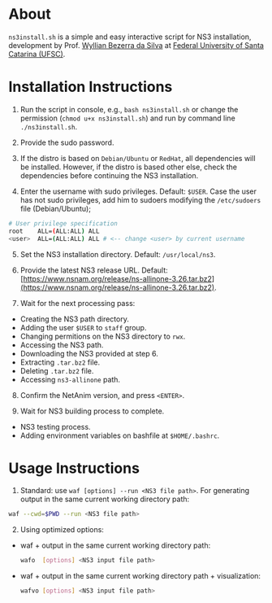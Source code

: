 # About 

`ns3install.sh` is a simple and easy interactive script for NS3 installation,
development by Prof. [Wyllian Bezerra da Silva](mailto:wyllianbs@gmail.com) at
[Federal University of Santa Catarina (UFSC)](<http://wyllian.prof.ufsc.br/>).


# Installation Instructions

1. Run the script in console, e.g., `bash ns3install.sh` or change the permission (`chmod u+x ns3install.sh`) and run by command line `./ns3install.sh`.

2. Provide the sudo password.

3. If the distro is based on `Debian/Ubuntu` or `RedHat`, all dependencies will be installed. However, if the distro is based other else, check the dependencies before continuing the NS3 installation.

4. Enter the username with sudo privileges. Default: `$USER`. Case the user has not sudo privileges, add him to sudoers modifying the `/etc/sudoers` file (Debian/Ubuntu);

  ```sh
  # User privilege specification
  root    ALL=(ALL:ALL) ALL
  <user>  ALL=(ALL:ALL) ALL # <-- change <user> by current username
  ```
5. Set the NS3 installation directory. Default: `/usr/local/ns3`.

6. Provide the latest NS3 release URL. Default: [https://www.nsnam.org/release/ns-allinone-3.26.tar.bz2](https://www.nsnam.org/release/ns-allinone-3.26.tar.bz2).

7. Wait for the next processing pass: 
  - Creating the NS3 path directory.
  - Adding the user `$USER` to `staff` group.
  - Changing permitions on the NS3 directory to `rwx`.
  - Accessing the NS3 path.
  - Downloading the NS3 provided at step 6.
  - Extracting `.tar.bz2` file.
  - Deleting `.tar.bz2` file.
  - Accessing `ns3-allinone` path.
  
8. Confirm the NetAnim version, and press `<ENTER>`.

9. Wait for NS3 building process to complete.
  - NS3 testing process.
  - Adding environment variables on bashfile at `$HOME/.bashrc`.
  
  
# Usage Instructions

1. Standard: use `waf [options] --run <NS3 file path>`. For generating output in the same current working directory path:

  ```sh
  waf --cwd=$PWD --run <NS3 file path>
  ```
  
2. Using optimized options:
  - waf + output in the same current working directory path:
  
    ```sh
    wafo  [options] <NS3 input file path>
     ```
     
  - waf + output in the same current working directory path + visualization:
  
    ```sh
    wafvo [options] <NS3 input file path>
     ```
     

